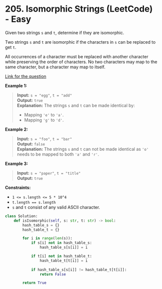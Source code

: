 # 205. Isomorphic Strings (LeetCode) - Easy

Given two strings `s` and `t`, determine if they are isomorphic.

Two strings `s` and `t` are isomorphic if the characters in `s` can be replaced to get `t`.

All occurrences of a character must be replaced with another character while preserving the order of characters. No two characters may map to the same character, but a character may map to itself.

[Link for the question](https://leetcode.com/problems/isomorphic-strings/)

**Example 1:**

> **Input:** `s = "egg"`, `t = "add"`  
> **Output:** `true`  
> **Explanation:** The strings `s` and `t` can be made identical by:
>
> - Mapping `'e'` to `'a'`.
> - Mapping `'g'` to `'d'`.

**Example 2:**

> **Input:** `s = "foo"`, `t = "bar"`  
> **Output:** `false`  
> **Explanation:** The strings `s` and `t` can not be made identical as `'o'` needs to be mapped to both `'a'` and `'r'`.

**Example 3:**

> **Input:** `s = "paper"`, `t = "title"`  
> **Output:** `true`

**Constraints:**

- `1 <= s.length <= 5 * 10^4`
- `t.length == s.length`
- `s` and `t` consist of any valid ASCII character.

```Python
class Solution:
    def isIsomorphic(self, s: str, t: str) -> bool:
        hash_table_s = {}
        hash_table_t = {}

        for i in range(len(s)):
            if s[i] not in hash_table_s:
                hash_table_s[s[i]] = i

            if t[i] not in hash_table_t:
                hash_table_t[t[i]] = i
            
            if hash_table_s[s[i]] != hash_table_t[t[i]]:
                return False

        return True
```